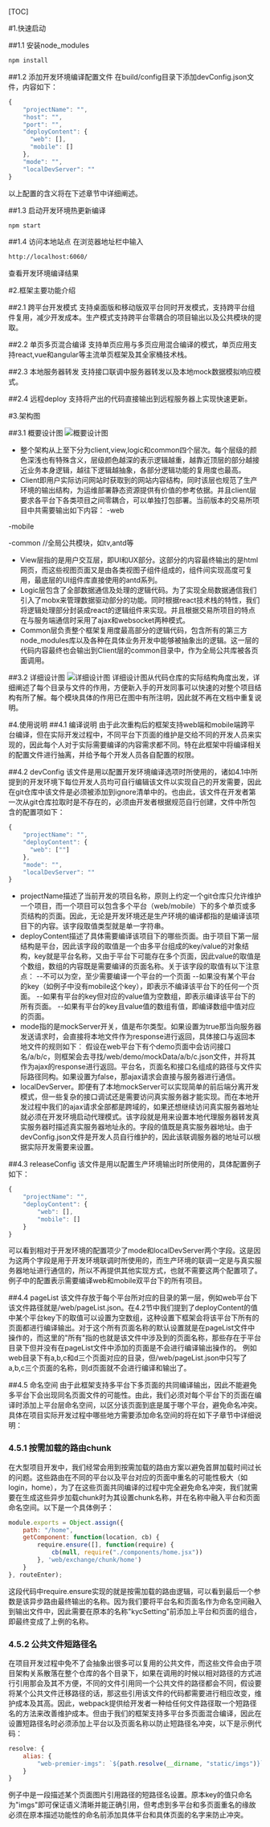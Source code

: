 [TOC]

#1.快速启动

##1.1 安装node_modules
```sh
npm install
```

##1.2 添加开发环境编译配置文件
在build/config目录下添加devConfig.json文件，内容如下：
```javascript
{
    "projectName": "",
    "host": "",
    "port": "",
    "deployContent": {
      "web": [],
      "mobile": []
    },
    "mode": "",
    "localDevServer": ""
}
```
以上配置的含义将在下述章节中详细阐述。

##1.3 启动开发环境热更新编译
```sh
npm start
```

##1.4 访问本地站点
在浏览器地址栏中输入
```sh
http://localhost:6060/
```
查看开发环境编译结果

#2.框架主要功能介绍

##2.1 跨平台开发模式
支持桌面版和移动版双平台同时开发模式，支持跨平台组件复用，减少开发成本。生产模式支持跨平台零耦合的项目输出以及公共模块的提取。

##2.2 单页多页混合编译
支持单页应用与多页应用混合编译的模式，单页应用支持react,vue和angular等主流单页框架及其全家桶技术栈。

##2.3 本地服务器转发
支持接口联调中服务器转发以及本地mock数据模拟响应模式。

##2.4 远程deploy
支持将产出的代码直接输出到远程服务器上实现快速更新。

#3.架构图

##3.1 概要设计图
![概要设计图]()

- 整个架构从上至下分为client,view,logic和common四个层次。每个层级的颜色深浅也有特殊含义，层级颜色越深的表示逻辑越重，越靠近顶层的部分越接近业务本身逻辑，越往下逻辑越抽象，各部分逻辑功能的复用度也最高。
- Client即用户实际访问网站时获取到的网站内容结构，同时该层也规范了生产环境的输出结构，为运维部署静态资源提供有价值的参考依据。并且client层要求各平台下各类项目之间零耦合，可以单独打包部署。当前版本的交易所项目中共需要输出如下内容：
-web

-mobile

-common //全局公共模块，如tv,antd等
- View层指的是用户交互层，即UI和UX部分。这部分的内容最终输出的是html网页，而这些视图页面又是由各类视图子组件组成的，组件间实现高度可复用，最底层的UI组件库直接使用的antd系列。
- Logic层包含了全部数据通信及处理的逻辑代码。为了实现全局数据通信我们引入了mobx来管理数据驱动部分的功能。同时根据react技术栈的特性，我们将逻辑处理部分封装成react的逻辑组件来实现。并且根据交易所项目的特点在与服务端通信时采用了ajax和websocket两种模式。
- Common层负责整个框架复用度最高部分的逻辑代码，包含所有的第三方node_modules库以及各种在具体业务开发中能够被抽象出的逻辑。这一层的代码内容最终也会输出到Client层的common目录中，作为全局公共库被各页面调用。

##3.2 详细设计图
![详细设计图](./README/前端框架详细设计图.jpg)
详细设计图从代码仓库的实际结构角度出发，详细阐述了每个目录与文件的作用，方便新入手的开发同事可以快速的对整个项目结构有所了解。每个模块具体的作用已在图中有所注明，因此就不再在文档中重复说明。


#4.使用说明
##4.1 编译说明
由于此次重构后的框架支持web端和mobile端跨平台编译，但在实际开发过程中，不同平台下页面的维护是交给不同的开发人员来实现的，因此每个人对于实际需要编译的内容需求都不同。特在此框架中将编译相关的配置文件进行抽离，并给予每个开发人员各自配置的权限。

##4.2 devConfig
该文件是用以配置开发环境编译选项时所使用的，诸如4.1中所提到的开发环境下每位开发人员均可自行编辑该文件以实现自己的开发需要，因此在git仓库中该文件是必须被添加到ignore清单中的。也由此，该文件在开发者第一次从git仓库拉取时是不存在的，必须由开发者根据规范自行创建，文件中所包含的配置项如下：
```javascript
{
    "projectName": "",
    "deployContent": {
      "web": [""]
    },
    "mode": "",
    "localDevServer": ""
}
```
- projectName描述了当前开发的项目名称，原则上约定一个git仓库只允许维护一个项目，而一个项目可以包含多个平台（web/mobile）下的多个单页或多页结构的页面。因此，无论是开发环境还是生产环境的编译都指的是编译该项目下的内容。该字段取值类型就是单一字符串。
- deployContent描述了具体需要编译该项目下的哪些页面。由于项目下第一层结构是平台，因此该字段的取值是一个由多平台组成的key/value的对象结构，key就是平台名称，又由于平台下可能存在多个页面，因此value的取值是个数组，数组的内容既是需要编译的页面名称。关于该字段的取值有以下注意点：
--不可以为空，至少需要编译一个平台的一个页面
--如果没有某个平台的key（如例子中没有mobile这个key），即表示不编译该平台下的任何一个页面。
--如果有平台的key但对应的value值为空数组，即表示编译该平台下的所有页面。
--如果有平台的key且value值的数组有值，即编译数组中值对应的页面。
- mode指的是mockServer开关，值是布尔类型。如果设置为true那当向服务器发送请求时，会直接将本地文件作为response进行返回，具体接口与返回本地文件的规则如下：
假设在web平台下有个demo页面中会访问接口名/a/b/c，则框架会去寻找/web/demo/mockData/a/b/c.json文件，并将其作为ajax的response进行返回。平台名，页面名和接口名组成的路径与文件实际路径同构。如果设置为false，那ajax请求会直接与服务器进行通信。
- localDevServer。即便有了本地mockServer可以实现简单的前后端分离开发模式，但一些复杂的接口调试还是需要访问真实服务器才能实现。而在本地开发过程中我们的ajax请求全部都是跨域的，如果还想继续访问真实服务器地址就必须在开发环境启动代理模式。该字段就是用来设置本地代理服务器转发真实服务器时描述真实服务器地址永的。字段的值既是真实服务器地址。由于devConfig.json文件是开发人员自行维护的，因此该联调服务器的地址可以根据实际开发需要来设置。

##4.3 releaseConfig
该文件是用以配置生产环境输出时所使用的，具体配置例子如下：
```javascript
{
    "projectName": "",
    "deployContent": {
        "web": [],
        "mobile": []
    }
}
```
可以看到相对于开发环境的配置项少了mode和localDevServer两个字段。这是因为这两个字段是用于开发环境联调时所使用的，而生产环境的联调一定是与真实服务器地址进行通信的，所以不再提供其他实现方式，也就不需要这两个配置项了。例子中的配置表示需要编译web和mobile双平台下的所有项目。

##4.4 pageList
该文件存放于每个平台所对应的目录的第一层，例如web平台下该文件路径就是/web/pageList.json。在4.2节中我们提到了deployContent的值中某个平台key下的取值可以设置为空数组，这种设置下框架会将该平台下所有的页面都进行编译输出。对于这个所有页面名称的默认设置就是在pageList文件中操作的，而这里的"所有"指的也就是该文件中涉及到的页面名称，那些存在于平台目录下但并没有在pageList文件中添加的页面是不会进行编译输出操作的。
例如web目录下有a,b,c和d三个页面对应的目录，但/web/pageList.json中只写了a,b,c三个页面的名称，则d页面就不会进行编译和输出了。

##4.5 命名空间
由于此框架支持多平台下多页面的共同编译输出，因此不能避免多平台下会出现同名页面文件的可能性。由此，我们必须对每个平台下的页面在编译时添加上平台层命名空间，以区分该页面到底是属于哪个平台，避免命名冲突。具体在项目实际开发过程中哪些地方需要添加命名空间的将在如下子章节中详细说明：

### 4.5.1 按需加载的路由chunk
在大型项目开发中，我们经常会用到按需加载的路由方案以避免首屏加载时间过长的问题。这些路由在不同的平台以及平台对应的页面中重名的可能性极大（如login，home），为了在这些页面共同编译的过程中完全避免命名冲突，我们就需要在生成这些异步加载chunk时为其设置chunk名称，并在名称中融入平台和页面命名空间。以下是一个具体例子：
```javascript
module.exports = Object.assign({
    path: "/home",
    getComponent: function(location, cb) {
        require.ensure([], function(require) {
            cb(null, require("./components/home.jsx"))
        }, 'web/exchange/chunk/home')
    }
}, routeEnter);
```
这段代码中require.ensure实现的就是按需加载的路由逻辑，可以看到最后一个参数是该异步路由最终输出的名称。因为我们要将平台名和页面名作为命名空间融入到输出文件中，因此需要在原本的名称"kycSetting"前添加上平台和页面的组合，即最终变成了上例的名称。

### 4.5.2 公共文件短路径名
在项目开发过程中免不了会抽象出很多可以复用的公共文件，而这些文件会由于项目架构关系散落在整个仓库的各个目录下，如果在调用的时候以相对路径的方式进行引用那会及其不方便，不同的文件引用同一个公共文件的路径都会不同，假设要将某个公共文件迁移路径的话，那这些引用该文件的代码都需要进行相应改变，维护成本及其高。因此，webpack提供给开发者一种给任何文件路径取一个短路径名的方法来改善维护成本。但由于我们的框架支持多平台多页面混合编译，因此在设置短路径名时必须添加上平台以及页面名称以防止短路径名冲突，以下是示例代码：
```javascript
resolve: {
    alias: {
        "web-premier-imgs": `${path.resolve(__dirname, "static/imgs")}`
    }
}
```
例子中是一段描述某个页面图片引用路径的短路径名设置。原本key的值只命名为"imgs"即可保证语义清晰并能正确引用，但考虑到多平台和多页面重名的缘故必须在原本描述功能性的命名前添加具体平台和具体页面的名字来防止冲突。
